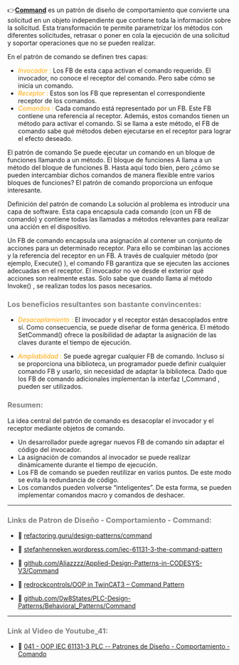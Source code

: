 👉[**Command**](https://refactoring.guru/es/design-patterns/command) es un patrón de diseño de comportamiento que convierte una solicitud en un objeto independiente que contiene toda la información sobre la solicitud. Esta transformación te permite parametrizar los métodos con diferentes solicitudes, retrasar o poner en cola la ejecución de una solicitud y soportar operaciones que no se pueden realizar.

En el patrón de comando se definen tres capas:
- <span style="color:orange">_Invocador_ :</span> Los FB de esta capa activan el comando requerido. El invocador, no conoce el receptor del comando. Pero sabe cómo se inicia un comando.
- <span style="color:orange">_Receptor_ :</span> Estos son los FB que representan el correspondiente receptor de los comandos.
- <span style="color:orange">_Comandos_ :</span> Cada comando está representado por un FB. Este FB contiene una referencia al receptor. Además, estos comandos tienen un método para activar el comando. Si se llama a este método, el FB de comando sabe qué métodos deben ejecutarse en el receptor para lograr el efecto deseado.

El patrón de comando
Se puede ejecutar un comando en un bloque de funciones llamando a un método. El bloque de funciones A llama a un método del bloque de funciones B. Hasta aquí todo bien, pero ¿cómo se pueden intercambiar dichos comandos de manera flexible entre varios bloques de funciones? El patrón de comando proporciona un enfoque interesante.

Definición del patrón de comando
La solución al problema es introducir una capa de software. Esta capa encapsula cada comando (con un FB de comando) y contiene todas las llamadas a métodos relevantes para realizar una acción en el dispositivo. 


Un FB de comando encapsula una asignación al contener un conjunto de acciones para un determinado receptor. Para ello se combinan las acciones y la referencia del receptor en un FB. A través de cualquier método (por ejemplo, Execute() ), el comando FB garantiza que se ejecuten las acciones adecuadas en el receptor. El invocador no ve desde el exterior qué acciones son realmente estas. Solo sabe que cuando llama al método Invoke() , se realizan todos los pasos necesarios.

### <span style="color:grey">Los beneficios resultantes son bastante convincentes:</span>

- <span style="color:orange">_Desacoplamiento_ :</span> El invocador y el receptor están desacoplados entre sí. Como consecuencia, se puede diseñar de forma genérica. El método SetCommand() ofrece la posibilidad de adaptar la asignación de las claves durante el tiempo de ejecución.

- <span style="color:orange">_Ampliabilidad_ :</span> Se puede agregar cualquier FB de comando. Incluso si se proporciona una biblioteca, un programador puede definir cualquier comando FB y usarlo, sin necesidad de adaptar la biblioteca. Dado que los FB de comando adicionales implementan la interfaz I_Command , pueden ser utilizados.

### <span style="color:grey">Resumen:</span>
La idea central del patrón de comando es desacoplar el invocador y el receptor mediante objetos de comando.

- Un desarrollador puede agregar nuevos FB de comando sin adaptar el código del invocador.
- La asignación de comandos al invocador se puede realizar dinámicamente durante el tiempo de ejecución.
- Los FB de comando se pueden reutilizar en varios puntos. De este modo se evita la redundancia de código.
- Los comandos pueden volverse “inteligentes”. De esta forma, se pueden implementar comandos macro y comandos de deshacer.
***
### <span style="color:grey">Links de Patron de Diseño - Comportamiento - Command:</span>

- 🔗 [refactoring.guru/design-patterns/command](https://refactoring.guru/es/design-patterns/command)

- 🔗 [stefanhenneken.wordpress.com/iec-61131-3-the-command-pattern](https://stefanhenneken.wordpress.com/2016/12/07/iec-61131-3-the-command-pattern/)

- 🔗 [github.com/Aliazzzz/Applied-Design-Patterns-in-CODESYS-V3/Command](https://github.com/Aliazzzz/Applied-Design-Patterns-in-CODESYS-V3/tree/master/The%20-Command-%20Pattern)

- 🔗 [redrockcontrols/OOP in TwinCAT3 – Command Pattern](https://www.redrockcontrols.co.uk/?p=118)

- 🔗 [github.com/0w8States/PLC-Design-Patterns/Behavioral_Patterns/Command](https://github.com/0w8States/PLC-Design-Patterns/tree/master/Behavioral_Patterns/Command)

***
### <span style="color:grey">Link al Video de Youtube_41:</span>
- 🔗 [041 - OOP IEC 61131-3 PLC -- Patrones de Diseño - Comportamiento - Comando]()